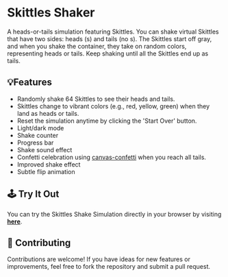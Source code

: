 # Skittles Shaker

A heads-or-tails simulation featuring Skittles. You can shake virtual Skittles that have two sides: heads (s) and tails (no s). The Skittles start off gray, and when you shake the container, they take on random colors, representing heads or tails. Keep shaking until all the Skittles end up as tails.

## 💡Features

- Randomly shake 64 Skittles to see their heads and tails.
- Skittles change to vibrant colors (e.g., red, yellow, green) when they land as heads or tails.
- Reset the simulation anytime by clicking the 'Start Over' button.
- Light/dark mode
- Shake counter
- Progress bar
- Shake sound effect
- Confetti celebration using [canvas-confetti](https://github.com/catdad/canvas-confetti) when you reach all tails.
- Improved shake effect
- Subtle flip animation

## 🕹️ Try It Out

You can try the Skittles Shake Simulation directly in your browser by visiting **[here](https://chippokiddo.github.io/skittlesshaker/)**.

## 🤝 Contributing

Contributions are welcome! If you have ideas for new features or improvements, feel free to fork the repository and submit a pull request.
